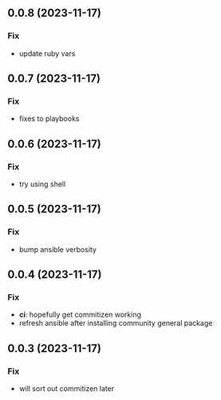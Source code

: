 ## 0.0.8 (2023-11-17)

### Fix

- update ruby vars

## 0.0.7 (2023-11-17)

### Fix

- fixes to playbooks

## 0.0.6 (2023-11-17)

### Fix

- try using shell

## 0.0.5 (2023-11-17)

### Fix

- bump ansible verbosity

## 0.0.4 (2023-11-17)

### Fix

- **ci**: hopefully get commitizen working
- refresh ansible after installing community general package

## 0.0.3 (2023-11-17)

### Fix

- will sort out commitizen later
